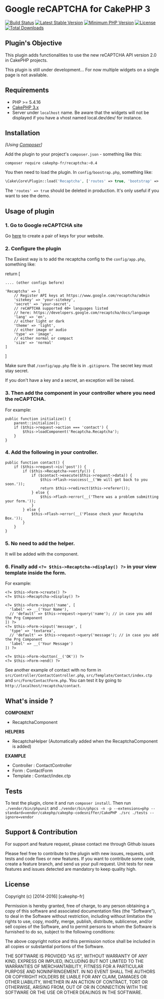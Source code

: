 Google reCAPTCHA for CakePHP 3
==============================

[![Build Status](https://api.travis-ci.org/cakephp-fr/recaptcha.png?branch=master)](https://travis-ci.org/cakephp-fr/recaptcha)
[![Latest Stable Version](https://poser.pugx.org/cakephp-fr/recaptcha/v/stable.png)](https://packagist.org/packages/cakephp-fr/recaptcha)
[![Minimum PHP Version](http://img.shields.io/badge/php-%3E%3D%205.4-8892BF.svg)](https://php.net/)
[![License](https://poser.pugx.org/cakephp-fr/recaptcha/license.png)](https://packagist.org/packages/cakephp-fr/recaptcha)
[![Total Downloads](https://poser.pugx.org/cakephp-fr/recaptcha/d/total.png)](https://packagist.org/packages/cakephp-fr/recaptcha)

## Plugin's Objective ##

This plugin adds functionalities to use the new reCAPTCHA API version 2.0 in
CakePHP projects.

This plugin is still under development... For now multiple widgets on a single page is not available.

## Requirements ##

- PHP >= 5.4.16
- [CakePHP 3.x](http://book.cakephp.org/3.0/en/index.html)
- Server under `localhost` name. Be aware that the widgets will not be displayed
  if you have a vhost named local.dev/dev/ for instance.

## Installation ##

_[Using [Composer](http://getcomposer.org/)]_

Add the plugin to your project's `composer.json` - something like this:

```
composer require cakephp-fr/recaptcha:~0.4
```

You then need to load the plugin. In `config/boostrap.php`, something like:

```php
\Cake\Core\Plugin::load('Recaptcha', ['routes' => true, 'bootstrap' => true]);
```

The `'routes' => true` should be deleted in production. It's only useful if you want to see the demo.

## Usage of plugin ##

### 1. Go to Google reCAPTCHA site

Go [here](https://www.google.com/recaptcha/intro/index.html) to create a pair
of keys for your website.

### 2. Configure the plugin

The Easiest way is to add the recaptcha config to the `config/app.php`, something like:

return [

    .... (other configs before)

    'Recaptcha' => [
        // Register API keys at https://www.google.com/recaptcha/admin
        'sitekey' => 'your-sitekey',
        'secret' => 'your-secret',
        // reCAPTCHA supported 40+ languages listed
        // here: https://developers.google.com/recaptcha/docs/language
        'lang' => 'en',
        // either light or dark
        'theme' => 'light',
        // either image or audio
        'type' => 'image',
        // either normal or compact
        'size' => 'normal'
    ]
]

Make sure that `/config/app.php` file is in `.gitignore`. The secret key must stay secret.

If you don't have a key and a secret, an exception will be raised.

### 3. Then add the component in your controller where you need the reCAPTCHA.

For example:

    public function initialize() {
        parent::initialize();
        if ($this->request->action === 'contact') {
            $this->loadComponent('Recaptcha.Recaptcha');
        }
    }

### 4. Add the following in your controller.

    public function contact() {
        if ($this->request->is('post')) {
            if ($this->Recaptcha->verify()) {
                if ($contact->execute($this->request->data)) {
                    $this->Flash->success(__('We will get back to you soon.'));
                    return $this->redirect($this->referer());
                } else {
                    $this->Flash->error(__('There was a problem submitting your form.'));
                }
            } else {
                $this->Flash->error(__('Please check your Recaptcha Box.'));
            }
        }
    }

### 5. No need to add the helper.

It will be added with the component.

### 6. Finally add `<?= $this->Recaptcha->display() ?>` in your view template inside the form.

For example:

    <?= $this->Form->create() ?>
    <?= $this->Recaptcha->display() ?>

    <?= $this->Form->input('name', [
      'label' => __('Your Name'),
      // 'default' => $this->request->query('name'); // in case you add the Prg Component
    ]) ?>
    <?= $this->Form->input('message', [
      'type' => 'textarea',
      // 'default' => $this->request->query('message'); // in case you add the Prg Component
      'label' => __('Your Message')
    ]) ?>

    <?= $this->Form->button(__('OK')) ?>
    <?= $this->Form->end() ?>

See another example of contact with no form in
`src/Controller/ContactController.php`, `src/Template/Contact/index.ctp` and
`src/Form/ContactForm.php`. You can test it by going to
`http://localhost/recaptcha/contact`.

## What's inside ? ##

**COMPONENT**

- RecaptchaComponent

**HELPERS**

- RecaptchaHelper (Automatically added when the RecaptchaComponent is added)

**EXAMPLE**

- Controller : ContactController
- Form : ContactForm
- Template : Contact/index.ctp

## Tests ##

To test the plugin, clone it and run `composer install`. Then run
`./vendor/bin/phpunit` and `./vendor/bin/phpcs -n -p --extensions=php --standard=vendor/cakephp/cakephp-codesniffer/CakePHP ./src ./tests --ignore=vendor`

## Support & Contribution ##

For support and feature request, please contact me through Github issues

Please feel free to contribute to the plugin with new issues, requests, unit
tests and code fixes or new features. If you want to contribute some code,
create a feature branch, and send us your pull request.
Unit tests for new features and issues detected are mandatory to keep quality
high.

## License ##

Copyright (c) [2014-2016] [cakephp-fr]

Permission is hereby granted, free of charge, to any person obtaining a copy of
this software and associated documentation files (the "Software"), to deal in
the Software without restriction, including without limitation the rights to
use, copy, modify, merge, publish, distribute, sublicense, and/or sell copies
of the Software, and to permit persons to whom the Software is furnished to do
so, subject to the following conditions:

The above copyright notice and this permission notice shall be included in all
copies or substantial portions of the Software.

THE SOFTWARE IS PROVIDED "AS IS", WITHOUT WARRANTY OF ANY KIND, EXPRESS OR
IMPLIED, INCLUDING BUT NOT LIMITED TO THE WARRANTIES OF MERCHANTABILITY,
FITNESS FOR A PARTICULAR PURPOSE AND NONINFRINGEMENT. IN NO EVENT SHALL THE
AUTHORS OR COPYRIGHT HOLDERS BE LIABLE FOR ANY CLAIM, DAMAGES OR OTHER
LIABILITY, WHETHER IN AN ACTION OF CONTRACT, TORT OR OTHERWISE, ARISING FROM,
OUT OF OR IN CONNECTION WITH THE SOFTWARE OR THE USE OR OTHER DEALINGS IN THE
SOFTWARE.
